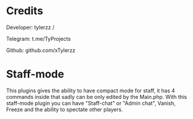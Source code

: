 # Credits

Developer: tylerzz /

Telegram: t.me/TyProjects 

Github: github.com/xTylerzz

# Staff-mode

This plugins gives the ability to have compact mode for staff, it has 4 commands inside that sadly can be only edited by the Main.php. With this staff-mode plugin you can have "Staff-chat" or "Admin chat", Vanish, Freeze and the ability to spectate other players.
